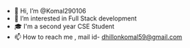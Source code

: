 - 👋 Hi, I’m @Komal290106
- 🌼 I’m interested in Full Stack development
- 🎓 I'm a second year CSE Student
- 📫 How to reach me , mail id- dhillonkomal59@gmail.com

<!---
Komal290106/Komal290106 is a ✨ special ✨ repository because its `README.md` (this file) appears on your GitHub profile.
You can click the Preview link to take a look at your changes.
--->
